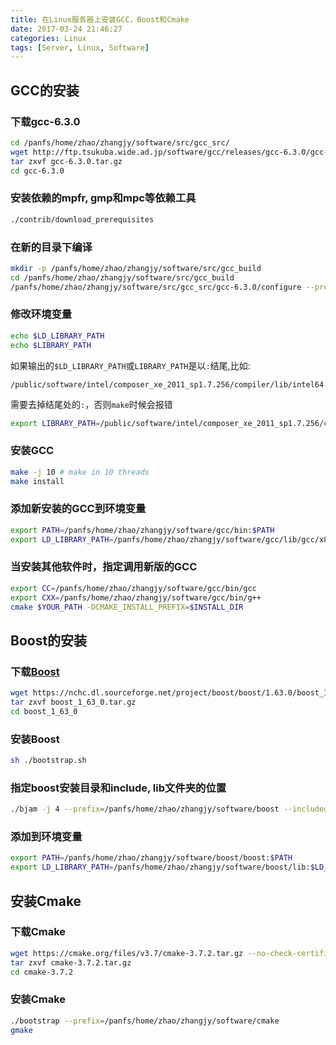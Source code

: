```yaml
---
title: 在Linux服务器上安装GCC，Boost和Cmake
date: 2017-03-24 21:46:27
categories: Linux
tags: [Server, Linux, Software]
---
```


## GCC的安装

### 下载gcc-6.3.0

```bash
cd /panfs/home/zhao/zhangjy/software/src/gcc_src/
wget http://ftp.tsukuba.wide.ad.jp/software/gcc/releases/gcc-6.3.0/gcc-6.3.0.tar.gz
tar zxvf gcc-6.3.0.tar.gz
cd gcc-6.3.0
```

### 安装依赖的mpfr, gmp和mpc等依赖工具

```bash
./contrib/download_prerequisites
```

<!-- more -->

### 在新的目录下编译

```bash
mkdir -p /panfs/home/zhao/zhangjy/software/src/gcc_build
cd /panfs/home/zhao/zhangjy/software/src/gcc_build
/panfs/home/zhao/zhangjy/software/src/gcc_src/gcc-6.3.0/configure --prefix=/panfs/home/zhao/zhangjy/software/gcc --disable-multilib
```

### 修改环境变量

```bash
echo $LD_LIBRARY_PATH
echo $LIBRARY_PATH
```

如果输出的`$LD_LIBRARY_PATH`或`LIBRARY_PATH`是以`:`结尾,比如:


```
/public/software/intel/composer_xe_2011_sp1.7.256/compiler/lib/intel64:/public/software/intel/composer_xe_2011_sp1.7.256/mkl/lib/intel64:
```

需要去掉结尾处的`:`，否则`make`时候会报错


```bash
export LIBRARY_PATH=/public/software/intel/composer_xe_2011_sp1.7.256/compiler/lib/intel64:/public/software/intel/composer_xe_2011_sp1.7.256/mkl/lib/intel64
```

### 安装GCC

```bash
make -j 10 # make in 10 threads
make install
```

### 添加新安装的GCC到环境变量

```bash
export PATH=/panfs/home/zhao/zhangjy/software/gcc/bin:$PATH
export LD_LIBRARY_PATH=/panfs/home/zhao/zhangjy/software/gcc/lib/gcc/x86_64-pc-linux-gnu/6.3.0:/panfs/home/zhao/zhangjy/software/gcc/lib64:$LD_LIBRARY_PATH
```

### 当安装其他软件时，指定调用新版的GCC
```bash
export CC=/panfs/home/zhao/zhangjy/software/gcc/bin/gcc
export CXX=/panfs/home/zhao/zhangjy/software/gcc/bin/g++
cmake $YOUR_PATH -DCMAKE_INSTALL_PREFIX=$INSTALL_DIR
```

## Boost的安装

### 下载[Boost](http://www.boost.org/)

```bash
wget https://nchc.dl.sourceforge.net/project/boost/boost/1.63.0/boost_1_63_0.tar.gz
tar zxvf boost_1_63_0.tar.gz
cd boost_1_63_0
```

### 安装Boost

```bash
sh ./bootstrap.sh
```

### 指定boost安装目录和include, lib文件夹的位置

```bash
./bjam -j 4 --prefix=/panfs/home/zhao/zhangjy/software/boost --includedir=/panfs/home/zhao/zhangjy/software/boost --libdir=/panfs/home/zhao/zhangjy/software/boost install
```

### 添加到环境变量

```bash
export PATH=/panfs/home/zhao/zhangjy/software/boost/boost:$PATH
export LD_LIBRARY_PATH=/panfs/home/zhao/zhangjy/software/boost/lib:$LD_LIBRARY_PATH
```

## 安装Cmake

### 下载Cmake

```bash
wget https://cmake.org/files/v3.7/cmake-3.7.2.tar.gz --no-check-certificate
tar zxvf cmake-3.7.2.tar.gz
cd cmake-3.7.2
```

### 安装Cmake

```bash
./bootstrap --prefix=/panfs/home/zhao/zhangjy/software/cmake
gmake
```
